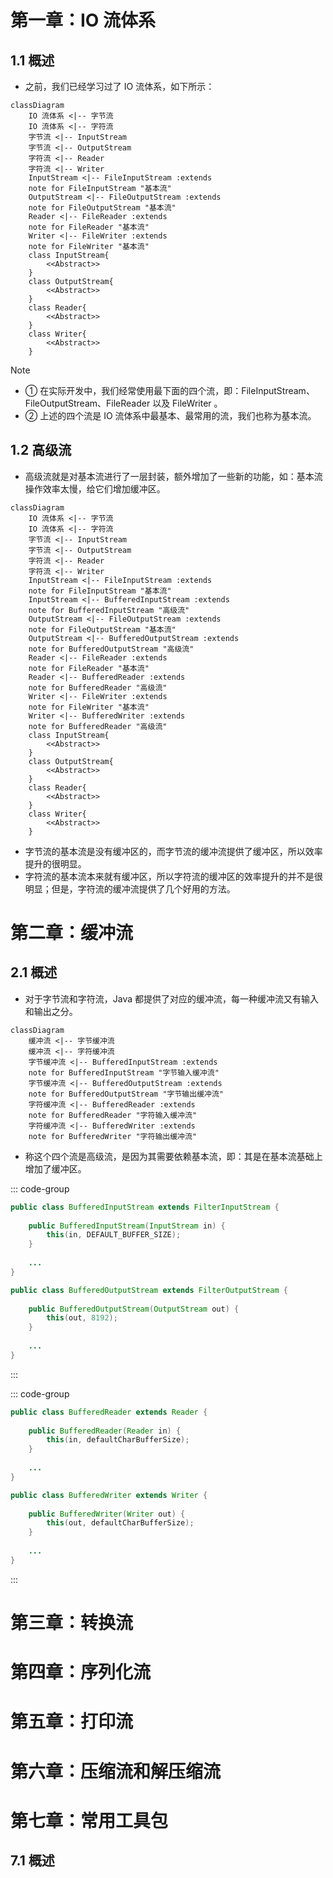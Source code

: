 # 第一章：IO 流体系

## 1.1 概述

* 之前，我们已经学习过了 IO 流体系，如下所示：

```mermaid
classDiagram
    IO 流体系 <|-- 字节流 
    IO 流体系 <|-- 字符流 
    字节流 <|-- InputStream 
    字节流 <|-- OutputStream 
    字符流 <|-- Reader 
    字符流 <|-- Writer 
    InputStream <|-- FileInputStream :extends
    note for FileInputStream "基本流" 
    OutputStream <|-- FileOutputStream :extends
    note for FileOutputStream "基本流" 
    Reader <|-- FileReader :extends
    note for FileReader "基本流" 
    Writer <|-- FileWriter :extends
    note for FileWriter "基本流" 
    class InputStream{
        <<Abstract>>
    }
    class OutputStream{
        <<Abstract>>
    }
    class Reader{
        <<Abstract>>
    }
    class Writer{
        <<Abstract>>
    }

```

> [!NOTE]
>
> * ① 在实际开发中，我们经常使用最下面的四个流，即：FileInputStream、FileOutputStream、FileReader 以及 FileWriter 。
> * ② 上述的四个流是 IO 流体系中最基本、最常用的流，我们也称为基本流。

## 1.2 高级流

* 高级流就是对基本流进行了一层封装，额外增加了一些新的功能，如：基本流操作效率太慢，给它们增加缓冲区。

```mermaid
classDiagram
    IO 流体系 <|-- 字节流 
    IO 流体系 <|-- 字符流 
    字节流 <|-- InputStream 
    字节流 <|-- OutputStream 
    字符流 <|-- Reader 
    字符流 <|-- Writer 
    InputStream <|-- FileInputStream :extends
    note for FileInputStream "基本流" 
    InputStream <|-- BufferedInputStream :extends
    note for BufferedInputStream "高级流" 
    OutputStream <|-- FileOutputStream :extends
    note for FileOutputStream "基本流" 
    OutputStream <|-- BufferedOutputStream :extends
    note for BufferedOutputStream "高级流" 
    Reader <|-- FileReader :extends
    note for FileReader "基本流" 
    Reader <|-- BufferedReader :extends
    note for BufferedReader "高级流"
    Writer <|-- FileWriter :extends
    note for FileWriter "基本流" 
    Writer <|-- BufferedWriter :extends
    note for BufferedReader "高级流"
    class InputStream{
        <<Abstract>>
    }
    class OutputStream{
        <<Abstract>>
    }
    class Reader{
        <<Abstract>>
    }
    class Writer{
        <<Abstract>>
    }

```

* 字节流的基本流是没有缓冲区的，而字节流的缓冲流提供了缓冲区，所以效率提升的很明显。
* 字符流的基本流本来就有缓冲区，所以字符流的缓冲区的效率提升的并不是很明显；但是，字符流的缓冲流提供了几个好用的方法。



# 第二章：缓冲流

## 2.1 概述

* 对于字节流和字符流，Java 都提供了对应的缓冲流，每一种缓冲流又有输入和输出之分。

```mermaid
classDiagram
    缓冲流 <|-- 字节缓冲流
    缓冲流 <|-- 字符缓冲流
    字节缓冲流 <|-- BufferedInputStream :extends
    note for BufferedInputStream "字节输入缓冲流"
    字节缓冲流 <|-- BufferedOutputStream :extends
    note for BufferedOutputStream "字节输出缓冲流"
    字符缓冲流 <|-- BufferedReader :extends
    note for BufferedReader "字符输入缓冲流"
    字符缓冲流 <|-- BufferedWriter :extends
    note for BufferedWriter "字符输出缓冲流"
```

* 称这个四个流是高级流，是因为其需要依赖基本流，即：其是在基本流基础上增加了缓冲区。

::: code-group

```java [BufferedInputStream.java]
public class BufferedInputStream extends FilterInputStream {
    
    public BufferedInputStream(InputStream in) {
        this(in, DEFAULT_BUFFER_SIZE);
    }
    
    ...
}
```

```java [BufferedOutputStream.java]
public class BufferedOutputStream extends FilterOutputStream {
    
    public BufferedOutputStream(OutputStream out) {
        this(out, 8192);
    }
    
    ...
}
```

:::

::: code-group

```java [BufferedReader.java]
public class BufferedReader extends Reader {
    
	public BufferedReader(Reader in) {
        this(in, defaultCharBufferSize);
    }
    
    ...
}
```

```java [BufferedWriter.java]
public class BufferedWriter extends Writer {
    
    public BufferedWriter(Writer out) {
        this(out, defaultCharBufferSize);
    }
    
    ...
}
```

:::





# 第三章：转换流





# 第四章：序列化流







# 第五章：打印流







# 第六章：压缩流和解压缩流









# 第七章：常用工具包

## 7.1 概述



